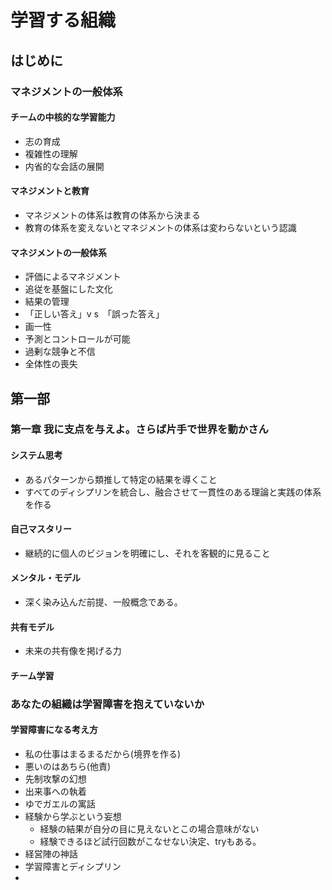 # 学習する組織

## はじめに

### マネジメントの一般体系

#### チームの中核的な学習能力

* 志の育成
* 複雑性の理解
* 内省的な会話の展開

#### マネジメントと教育

* マネジメントの体系は教育の体系から決まる
* 教育の体系を変えないとマネジメントの体系は変わらないという認識

#### マネジメントの一般体系

* 評価によるマネジメント
* 追従を基盤にした文化
* 結果の管理
* 「正しい答え」v s　「誤った答え」
* 画一性
* 予測とコントロールが可能
* 過剰な競争と不信
* 全体性の喪失

## 第一部

### 第一章 我に支点を与えよ。さらば片手で世界を動かさん

#### システム思考

* あるパターンから類推して特定の結果を導くこと
* すべてのディシプリンを統合し、融合させて一貫性のある理論と実践の体系を作る

#### 自己マスタリー

* 継続的に個人のビジョンを明確にし、それを客観的に見ること

#### メンタル・モデル

* 深く染み込んだ前提、一般概念である。

#### 共有モデル

* 未来の共有像を掲げる力

#### チーム学習

### あなたの組織は学習障害を抱えていないか

#### 学習障害になる考え方

* 私の仕事はまるまるだから(境界を作る)
* 悪いのはあちら(他責)
* 先制攻撃の幻想
* 出来事への執着
* ゆでガエルの寓話
* 経験から学ぶという妄想
  * 経験の結果が自分の目に見えないとこの場合意味がない
  * 経験できるほど試行回数がこなせない決定、tryもある。
* 経営陣の神話
* 学習障害とディシプリン
* 